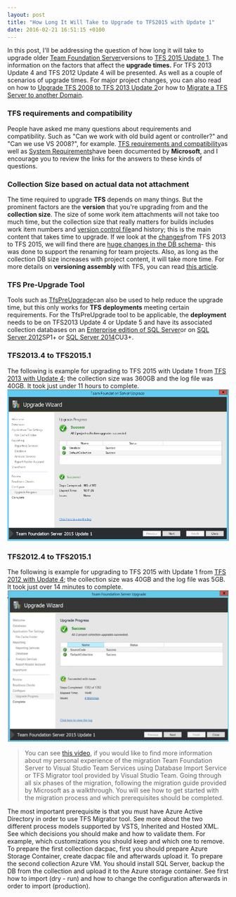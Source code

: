 ```yaml
---
layout: post
title: "How Long It Will Take to Upgrade to TFS2015 with Update 1"
date: 2016-02-21 16:51:15 +0100
---
```


In this post, I'll be addressing the question of how long it will take to upgrade older [Team Foundation Server](https://www.visualstudio.com/en-us/products/tfs-overview-vs.aspx)versions to [TFS 2015 Update 1](https://www.visualstudio.com/en-us/news/tfs2015-update1-vs.aspx). The information on the factors that affect the **upgrade times.** For TFS 2013 Update 4 and TFS 2012 Update 4 will be presented. As well as a couple of scenarios of upgrade times. For major project changes, you can also read on how to [Upgrade TFS 2008 to TFS 2013 Update 2](https://mohamedradwan-devops.github.io/posts/upgrade-tfs-2008-to-tfs-2013-update-2-step-by-step/)or how to [Migrate a TFS Server to another Domain](https://mohamedradwan-devops.github.io/posts/migrating-tfs-server-or-collection-to-another-domain/).

### TFS requirements and compatibility 

People have asked me many questions about requirements and compatibility. Such as "Can we work with old build agent or controller?" and "Can we use VS 2008?", for example. [TFS requirements and compatibility](https://msdn.microsoft.com/en-us/library/vs/alm/tfs/administer/requirements)as well as [System Requirements](https://www.visualstudio.com/en-us/downloads/visual-studio-2015-system-requirements-vs.aspx#10)have been documented by **Microsoft**, and I encourage you to review the links for the answers to these kinds of questions.

### Collection Size based on actual data not attachment 

The time required to upgrade **TFS** depends on many things. But the prominent factors are the **version** that you're upgrading from and the **collection size**. The size of some work item attachments will not take too much time, but the collection size that really matters for builds includes work item numbers and [version control file](https://msdn.microsoft.com/en-us/library/ms181279(v=vs.90).aspx)and history; this is the main content that takes time to upgrade. If we look at the [changes](https://www.visualstudio.com/en-us/news/tfs2015-vs.aspx)from TFS 2013 to TFS 2015, we will find there are [huge changes in the DB schema](https://www.visualstudio.com/en-us/news/tfs2015-vs.aspx#schema)- this was done to support the renaming for team projects. Also, as long as the collection DB size increases with project content, it will take more time. For more details on **versioning assembly** with TFS, you can read [this article](https://mohamedradwan-devops.github.io/posts/versioning-assembly-during-tfs-build-2013/).

### TFS Pre-Upgrade Tool 

Tools such as [TfsPreUpgrade](https://www.visualstudio.com/docs/setup-admin/upgrade-tfs/pre-upgrade)can also be used to help reduce the upgrade time, but this only works for **TFS deployments** meeting certain requirements. For the TfsPreUpgrade tool to be applicable, the **deployment** needs to be on TFS2013 Update 4 or Update 5 and have its associated collection databases on an [Enterprise edition of SQL Server](https://www.microsoft.com/en-us/cloud-platform/sql-server-editions-enterprise)or on [SQL Server 2012](https://msdn.microsoft.com/en-us/library/bb500435(v=sql.110).aspx)SP1+ or [SQL Server 2014](https://msdn.microsoft.com/library/bb500435(v=sql.120).aspx)CU3+.

### TFS2013.4 to TFS2015.1 

The following is example for upgrading to TFS 2015 with Update 1 from [TFS 2013 with Update 4](https://support.microsoft.com/en-us/kb/2994375); the collection size was 360GB and the log file was 40GB. It took just under 11 hours to complete.
[![TFS2015 update1](/assets/images/2016/02/tfs2015-update1.png)](/assets/images/2016/02/tfs2015-update1.png)

### TFS2012.4 to TFS2015.1

The following is example for upgrading to TFS 2015 with Update 1 from [TFS 2012 with Update 4](https://support.microsoft.com/en-us/kb/2872520); the collection size was 40GB and the log file was 5GB. It took just over 14 minutes to complete.
[![TFS2012 to TFS2015](/assets/images/2016/02/tfs2012-to-tfs2015.jpg)](/assets/images/2016/02/tfs2012-to-tfs2015.jpg)

>You can see [this video](https://www.youtube.com/watch?v=7C6LG6k4wcU&t=4s), if you would like to find more information about my personal experience of the migration Team Foundation Server to Visual Studio Team Services using Database Import Service or TFS Migrator tool provided by Visual Studio Team. Going through all six phases of the migration, following the migration guide provided by Microsoft as a walkthrough. You will see how to get started with the migration process and which prerequisites should be completed.

The most important prerequisite is that you must have Azure Active Directory in order to use TFS Migrator tool. See more about the two different process models supported by VSTS, Inherited and Hosted XML. See which decisions you should make and how to validate them. For example, which customizations you should keep and which one to remove. To prepare the first collection dacpac, first you should prepare Azure Storage Container, create dacpac file and afterwards upload it. To prepare the second collection Azure VM. You should install SQL Server, backup the DB from the collection and upload it to the Azure storage container. See first how to import (dry - run) and how to change the configuration afterwards in order to import (production).
